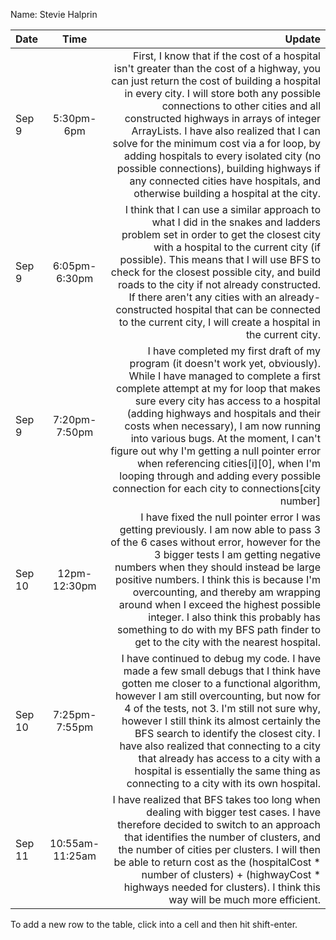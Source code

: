 Name: Stevie Halprin

| Date   |      Time       |                                                                                                                                                                                                                                                                                                                                                                                                                                                                                                                                       Update |
|:-------|:---------------:|---------------------------------------------------------------------------------------------------------------------------------------------------------------------------------------------------------------------------------------------------------------------------------------------------------------------------------------------------------------------------------------------------------------------------------------------------------------------------------------------------------------------------------------------:|
| Sep 9  |   5:30pm-6pm    | First, I know that if the cost of a hospital isn't greater than the cost of a highway, you can just return the cost of building a hospital in every city. I will store both any possible connections to other cities and all constructed highways in arrays of integer ArrayLists. I have also realized that I can solve for the minimum cost via a for loop, by adding hospitals to every isolated city (no possible connections), building highways if any connected cities have hospitals, and otherwise building a hospital at the city. |
| Sep 9  |  6:05pm-6:30pm  |                                                                    I think that I can use a similar approach to what I did in the snakes and ladders problem set in order to get the closest city with a hospital to the current city (if possible). This means that I will use BFS to check for the closest possible city, and build roads to the city if not already constructed. If there aren't any cities with an already-constructed hospital that can be connected to the current city, I will create a hospital in the current city. |
| Sep 9  |  7:20pm-7:50pm  |               I have completed my first draft of my program (it doesn't work yet, obviously). While I have managed to complete a first complete attempt at my for loop that makes sure every city has access to a hospital (adding highways and hospitals and their costs when necessary), I am now running into various bugs. At the moment, I can't figure out why I'm getting a null pointer error when referencing cities[i][0], when I'm looping through and adding every possible connection for each city to connections[city number] |
| Sep 10 |  12pm-12:30pm   |                                                               I have fixed the null pointer error I was getting previously. I am now able to pass 3 of the 6 cases without error, however for the 3 bigger tests I am getting negative numbers when they should instead be large positive numbers. I think this is because I'm overcounting, and thereby am wrapping around when I exceed the highest possible integer. I also think this probably has something to do with my BFS path finder to get to the city with the nearest hospital. |
| Sep 10 |  7:25pm-7:55pm  |                                            I have continued to debug my code. I have made a few small debugs that I think have gotten me closer to a functional algorithm, however I am still overcounting, but now for 4 of the tests, not 3. I'm still not sure why, however I still think its almost certainly the BFS search to identify the closest city. I have also realized that connecting to a city that already has access to a city with a hospital is essentially the same thing as connecting to a city with its own hospital. |
| Sep 11 | 10:55am-11:25am |                                                                                                                                                    I have realized that BFS takes too long when dealing with bigger test cases. I have therefore decided to switch to an approach that identifies the number of clusters, and the number of cities per clusters. I will then be able to return cost as the (hospitalCost * number of clusters) + (highwayCost * highways needed for clusters). I think this way will be much more efficient. |


To add a new row to the table, click into a cell and then hit shift-enter.